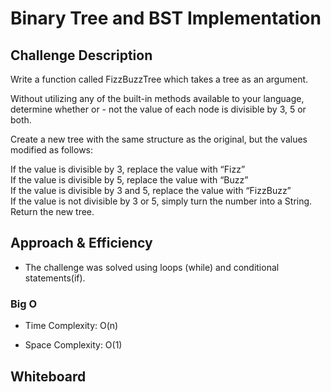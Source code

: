 # Binary Tree and BST Implementation

## Challenge Description

Write a function called FizzBuzzTree which takes a tree as an argument.  

Without utilizing any of the built-in methods available to your language, determine whether or - not the value of each node is divisible by 3, 5 or both.  

Create a new tree with the same structure as the original, but the values modified as follows:

If the value is divisible by 3, replace the value with “Fizz”  
If the value is divisible by 5, replace the value with “Buzz”  
If the value is divisible by 3 and 5, replace the value with “FizzBuzz”  
If the value is not divisible by 3 or 5, simply turn the number into a String.  
Return the new tree. 

## Approach & Efficiency

- The challenge was solved using loops (while) and conditional statements(if).

### Big O

- Time Complexity:
  O(n)

- Space Complexity:
  O(1)

## Whiteboard

